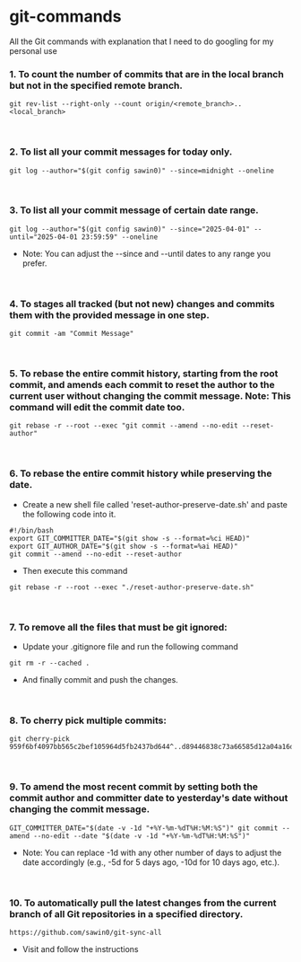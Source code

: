 # git-commands
All the Git commands with explanation that I need to do googling for my personal use

### 1. To count the number of commits that are in the local branch but not in the specified remote branch.

```
git rev-list --right-only --count origin/<remote_branch>..<local_branch>
```

</br>

### 2. To list all your commit messages for today only.

```
git log --author="$(git config sawin0)" --since=midnight --oneline
```

</br>

### 3. To list all your commit message of certain date range.

```
git log --author="$(git config sawin0)" --since="2025-04-01" --until="2025-04-01 23:59:59" --oneline
```
 - Note: You can adjust the --since and --until dates to any range you prefer.

</br>

### 4. To stages all tracked (but not new) changes and commits them with the provided message in one step.

```
git commit -am "Commit Message"
```

</br>

### 5. To rebase the entire commit history, starting from the root commit, and amends each commit to reset the author to the current user without changing the commit message. Note: This command will edit the commit date too.

```
git rebase -r --root --exec "git commit --amend --no-edit --reset-author"
```

</br>

### 6. To rebase the entire commit history while preserving the date.
  - Create a new shell file called 'reset-author-preserve-date.sh' and paste the following code into it.

```
#!/bin/bash
export GIT_COMMITTER_DATE="$(git show -s --format=%ci HEAD)"
export GIT_AUTHOR_DATE="$(git show -s --format=%ai HEAD)"
git commit --amend --no-edit --reset-author
```
  - Then execute this command

```
git rebase -r --root --exec "./reset-author-preserve-date.sh"
```

</br>

### 7. To remove all the files that must be git ignored:
  - Update your .gitignore file and run the following command

```
git rm -r --cached .
```

 - And finally commit and push the changes.

</br>

### 8. To cherry pick multiple commits:

```
git cherry-pick 959f6bf4097bb565c2bef105964d5fb2437bd644^..d89446838c73a66585d12a04a16dc6c16b728f3a
```

</br>

### 9. To amend the most recent commit by setting both the commit author and committer date to yesterday's date without changing the commit message.

```
GIT_COMMITTER_DATE="$(date -v -1d "+%Y-%m-%dT%H:%M:%S")" git commit --amend --no-edit --date "$(date -v -1d "+%Y-%m-%dT%H:%M:%S")"
```

 - Note: You can replace -1d with any other number of days to adjust the date accordingly (e.g., -5d for 5 days ago, -10d for 10 days ago, etc.).

 </br>

 ### 10. To automatically pull the latest changes from the current branch of all Git repositories in a specified directory.

 ```
 https://github.com/sawin0/git-sync-all
 ```
  - Visit and follow the instructions

  </br>
